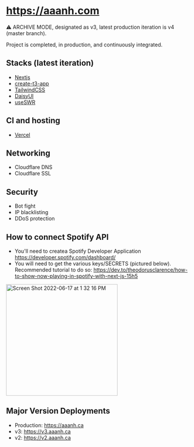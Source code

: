 # <https://aaanh.com>

⚠️ ARCHIVE MODE, designated as v3, latest production iteration is v4 (master branch).

Project is completed, in production, and continuously integrated.

## Stacks (latest iteration)

-   [Nextjs](https://nextjs.org)
-   [create-t3-app](https://github.com/t3-oss/create-t3-app)
-   [TailwindCSS](https://tailwindcss.com)
-   [DaisyUI](https://daisyui.com)
-   [useSWR](https://swr.vercel.app/)

## CI and hosting

-   [Vercel](https://vercel.com)

## Networking

-   Cloudflare DNS
-   Cloudflare SSL

## Security

-   Bot fight
-   IP blacklisting
-   DDoS protection

## How to connect Spotify API

-   You'll need to createa Spotify Developer Application <https://developer.spotify.com/dashboard/>
-   You will need to get the various keys/SECRETS (pictured below). Recommended tutorial to do so: <https://dev.to/theodorusclarence/how-to-show-now-playing-in-spotify-with-next-js-15h5>

<img width="304" alt="Screen Shot 2022-06-17 at 1 32 16 PM" src="https://user-images.githubusercontent.com/37283437/174349215-4c23ba9e-8dde-46c6-a079-b30fa4434f88.png">

## Major Version Deployments

- Production: https://aaanh.ca
- v3: https://v3.aaanh.ca
- v2: https://v2.aaanh.ca
